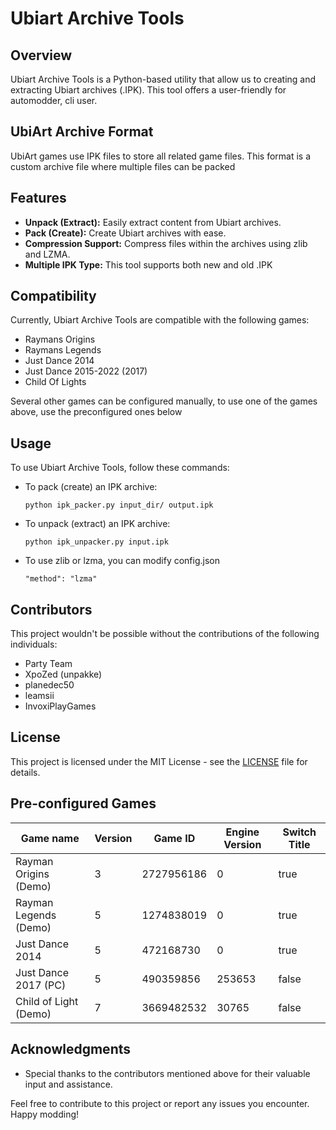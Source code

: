 # Ubiart Archive Tools

## Overview

Ubiart Archive Tools is a Python-based utility that allow us to creating and extracting Ubiart archives (.IPK). This tool offers a user-friendly for automodder, cli user.

## UbiArt Archive Format

UbiArt games use IPK files to store all related game files.
This format is a custom archive file where multiple files can be packed


## Features

- **Unpack (Extract):** Easily extract content from Ubiart archives.
- **Pack (Create):** Create Ubiart archives with ease.
- **Compression Support:** Compress files within the archives using zlib and LZMA.
- **Multiple IPK Type:** This tool supports both new and old .IPK

## Compatibility

Currently, Ubiart Archive Tools are compatible with the following games:

- Raymans Origins
- Raymans Legends
- Just Dance 2014
- Just Dance 2015-2022 (2017)
- Child Of Lights

Several other games can be configured manually,
to use one of the games above, use the preconfigured ones below

## Usage

To use Ubiart Archive Tools, follow these commands:

- To pack (create) an IPK archive:
  ```
  python ipk_packer.py input_dir/ output.ipk
  ```

- To unpack (extract) an IPK archive:
  ```
  python ipk_unpacker.py input.ipk
  ```
- To use zlib or lzma, you can modify config.json
  ```
  "method": "lzma"
  ```

## Contributors

This project wouldn't be possible without the contributions of the following individuals:

- Party Team
- XpoZed (unpakke)
- planedec50
- leamsii
- InvoxiPlayGames

## License

This project is licensed under the MIT License - see the [LICENSE](LICENSE) file for details.

## Pre-configured Games
| Game name                 | Version | Game ID    | Engine Version | Switch Title |
|---------------------------|---------|------------|----------------|--------------|
| Rayman Origins (Demo)     | 3       | 2727956186 | 0              | true         |
| Rayman Legends (Demo)     | 5       | 1274838019 | 0              | true         |
| Just Dance 2014           | 5       | 472168730  | 0              | true         |
| Just Dance 2017 (PC)      | 5       | 490359856  | 253653         | false        |
| Child of Light (Demo)     | 7       | 3669482532 | 30765          | false        |

## Acknowledgments

- Special thanks to the contributors mentioned above for their valuable input and assistance.

Feel free to contribute to this project or report any issues you encounter. Happy modding!